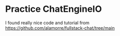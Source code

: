 # Practice ChatEngineIO

I found really nice code and tutorial from 
https://github.com/alamorre/fullstack-chat/tree/main
